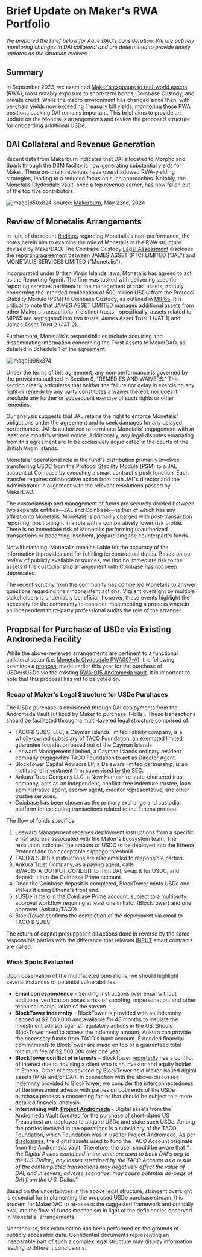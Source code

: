 # Brief Update on Maker's RWA Portfolio

*We prepared the brief below for Aave DAO's consideration. We are actively monitoring changes in DAI collateral and are determined to provide timely updates as the situation evolves.*

## Summary

In September 2023, we examined [Maker's exposure to real-world assets](https://cryptorisks.substack.com/p/asset-risk-assessment-dai-exposure) (RWA), most notably exposure to short-term bonds, Coinbase Custody, and private credit. While the macro environment has changed since then, with on-chain yields now exceeding Treasury bill yields, monitoring these RWA positions backing DAI remains important. This brief aims to provide an update on the Monetalis arrangements and review the proposed structure for onboarding additional USDe.

## DAI Collateral and Revenue Generation

Recent data from Makerburn indicates that DAI allocated to Morpho and Spark through the D3M facility is now generating substantial yields for Maker. These on-chain revenues have overshadowed RWA-yielding strategies, leading to a reduced focus on such approaches. Notably, the Monetalis Clydesdale vault, once a top revenue earner, has now fallen out of the top five contributors.

![image|850x824](upload://79r1BQOlwYRjRTFYhPCye603foa.png)
Source: [Makerburn](https://makerburn.com/#/rundown), May 22nd, 2024

## Review of Monetalis Arrangements

In light of the recent [findings](http://forum.makerdao.com/t/mip102c2-sp30-mip-amendment-subproposal/23729/2) regarding Monetalis's non-performance, the notes herein aim to examine the role of Monetalis in the RWA structure devised by MakerDAO. The Coinbase Custody [Legal Assessment](https://forum.makerdao.com/t/coinbase-custody-legal-assessment/20384/17) discloses the [reporting agreement](https://gateway.pinata.cloud/ipfs/QmaTv4e42sUQ8DzefdzWisHZoJnQdAcSpqjmjP4EFvQVhr) between JAMES ASSET (PTC) LIMITED ("JAL") and MONETALIS SERVICES LIMITED ("Monetalis").

Incorporated under British Virgin Islands laws, Monetalis has agreed to act as the Reporting Agent. The firm was tasked with delivering specific reporting services pertinent to the management of trust assets, notably concerning the intended reallocation of 500 million USDC from the Protocol Stability Module (PSM) to Coinbase Custody, as outlined in [MIP65](https://forum.makerdao.com/t/rwa-007-mip65-monetalis-clydesdale-legal-assessment/17834). It is critical to note that JAMES ASSET LIMITED manages additional assets from other Maker's transactions in distinct trusts—specifically, assets related to MIP65 are segregated into two trusts: James Asset Trust 1 (JAT 1) and James Asset Trust 2 (JAT 2).

Furthermore, Monetalis's responsibilities include acquiring and disseminating information concerning the Trust Assets to MakerDAO, as detailed in Schedule 1 of the agreement.

![image|996x374](upload://c7kQV1pU7ySVCChHRImfBJJXaKu.png)

Under the terms of this agreement, any non-performance is governed by the provisions outlined in Section 9, "REMEDIES AND WAIVERS." This section clearly articulates that neither the failure nor delay in exercising any right or remedy by any party constitutes a waiver thereof, nor does it preclude any further or subsequent exercise of such rights or other remedies.

Our analysis suggests that JAL retains the right to enforce Monetalis' obligations under the agreement and to seek damages for any delayed performance. JAL is authorized to terminate Monetalis' engagement with at least one month's written notice. Additionally, any legal disputes emanating from this agreement are to be exclusively adjudicated in the courts of the British Virgin Islands.

Monetalis' operational role in the fund's distribution primarily involves transferring USDC from the Protocol Stability Module (PSM) to a JAL account at Coinbase by executing a smart contract's push function. Each transfer requires collaborative action from both JAL's director and the Administrator in alignment with the relevant resolutions passed by MakerDAO.

The custodianship and management of funds are securely divided between two separate entities—JAL and Coinbase—neither of which has any affiliationto Monetalis. Monetalis is primarily charged with post-transaction reporting, positioning it in a role with a comparatively lower risk profile. There is no immediate risk of Monetalis performing unauthorized transactions or becoming insolvent, jeopardizing the counterpart's funds.

Notwithstanding, Monetalis remains liable for the accuracy of the information it provides and for fulfilling its contractual duties. Based on our review of publicly available resources, we find no immediate risk to the assets if the custodianship arrangement with Coinbase has not been deprecated.

The recent scrutiny from the community has [compelled Monetalis to answer](https://forum.makerdao.com/t/mip102c2-sp30-mip-amendment-subproposal/23729) questions regarding their inconsistent actions. Vigilant oversight by multiple stakeholders is undeniably beneficial; however, these events highlight the necessity for the community to consider implementing a process wherein an independent third-party professional audits the role of the arranger.

## Proposal for Purchase of USDe via Existing Andromeda Facility

While the above-reviewed arrangements are pertinent to a functional collateral setup (i.e. [Monetals Clydesdale RWA007-A](https://makerburn.com/#/collateral/RWA007-A)), the following examines a [proposal](https://forum.makerdao.com/t/bt-project-ethena-risk-legal-assessment/23978) made earlier this year for the purchase of USDe/sUSDe via the existing [RWA-015 Andromeda vault](https://makerburn.com/#/collateral/RWA015-A). It is important to note that this proposal has yet to be voted on.

### Recap of Maker's Legal Structure for USDe Purchases

The USDe purchase is envisioned through DAI deployments from the Andromeda Vault (utilized by Maker to purchase T-bills). These transactions should be facilitated through a multi-layered legal structure comprised of:

- TACO & SUBS, LLC, a Cayman Islands limited liability company, is a wholly-owned subsidiary of TACO Foundation, an exempted limited guarantee foundation based out of the Cayman Islands.
- Leeward Management Limited, a Cayman Islands ordinary resident company engaged by TACO Foundation to act as Director Agent.
- BlockTower Capital Advisors LP, a Delaware limited partnership, is an institutional investment firm [supervised by the SEC](https://adviserinfo.sec.gov/firm/summary/290170).
- Ankura Trust Company LLC, a New Hampshire state-chartered trust company, acts as an independent, conflict-free indenture trustee, loan administrative agent, escrow agent, creditor representative, and other trustee services.
- Coinbase has been chosen as the primary exchange and custodial platform for executing transactions related to the Ethena protocol.

The flow of funds specifics:
1) Leeward Management receives deployment instructions from a specific email address associated with the Maker's Ecosystem team. The resolution indicates the amount of USDC to be deployed into the Ethena Protocol and the acceptable slippage threshold.
2) TACO & SUBS's instructions are also emailed to responsible parties.
3) Ankura Trust Company, as a paying agent, calls RWA015_A_OUTPUT_CONDUIT to mint DAI, swap it for USDC, and deposit it into the Coinbase Prime account.
4) Once the Coinbase deposit is completed, BlockTower mints USDe and stakes it using Ethena's front end.
5) sUSDe is held in the Coinbase Prime account, subject to a multiparty approval workflow requiring at least one initiator (BlockTower) and one approver (Ankura/TACO).
6) BlockTower confirms the completion of the deployment via email to TACO & SUBS.

The return of capital presupposes all actions done in reverse by the same responsible parties with the difference that relevant [INPUT](https://forum.makerdao.com/t/bt-project-ethena-risk-legal-assessment/23978#:~:text=call%20the%20relevant-,RWA015_A_INPUT_CONDUIT_URN_USDC,-contracts%20to%20deposit) smart contracts are called. 

### Weak Spots Evaluated

Upon observation of the multifaceted operations, we should highlight several instances of potential vulnerabilities:

* **Email correspondence** - Sending instructions over email without additional verification poses a risk of spoofing, impersonation, and other technical manipulation of the stream.
* **BlockTower indemnity** - BlockTower is provided with an indemnity capped at $2,500,000 and available for 48 months to insulate the investment advisor against regulatory actions in the US. Should BlockTower need to access the indemnity amount, Ankura can provide the necessary funds from TACO's bank account. Extended financial commitments to BlockTower are made on top of a guaranteed total minimum fee of $2,500,000 over one year.
* **BlockTower conflict of interests** - BlockTower [reportedly](https://forum.makerdao.com/t/bt-project-ethena-risk-legal-assessment/23978#:~:text=theft%20of%20assets.-,Conflicts%20of%20Interest,-.%20The%20Arranger) has a conflict of interest due to advising a client who is an investor and equity holder in Ethena. Other clients advised by BlockTower hold Maker-issued digital assets (MKR and/or DAI). In connection with the above-discussed indemnity provided to BlockTower, we consider the interconnectedness of the investment advisor with parties on both ends of the USDe purchase process a concerning factor that should be subject to a more detailed financial analysis.
* **Intertwining with [Project Andromeda](https://forum.makerdao.com/t/project-andromeda-risk-legal-assessment/20969)** - Digital assets from the Andromeda Vault (created for the purchase of short-dated US Treasuries) are deployed to acquire USDe and stake such USDe. Among the parties involved in the operations is a subsidiary of the TACO Foundation, which Foundation was in use for Project Andromeda. As per [disclosures](https://forum.makerdao.com/t/bt-project-ethena-risk-legal-assessment/23978#:~:text=theft%20of%20assets.-,Conflicts%20of%20Interest,-.%20The%20Arranger), the digital assets used to fund the TACO Account originate from the Andromeda vault. Therefore, the user should be aware that *"…the Digital Assets contained in the vault are used to back DAI's peg to the U.S. Dollar), any losses sustained by the TACO Account as a result of the contemplated transactions may negatively affect the value of DAI, and in severe, adverse scenarios, may cause potential de-pegs of DAI from the U.S. Dollar."*

Based on the uncertainties in the above legal structure, stringent oversight is essential for implementing the proposed USDe purchase stream. It is prudent for MakerDAO to re-assess the suggested framework and critically evaluate the flow of funds mechanism in light of the deficiencies observed in Monetalis' arrangements.

Nonetheless, this examination has been performed on the grounds of publicly accessible data. Confidential documents representing an inseparable part of such a complex legal structure may display information leading to different conclusions.